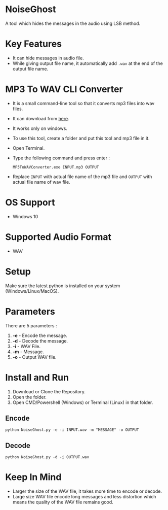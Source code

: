 # NoiseGhost
A tool which hides the messages in the audio using LSB method.

# Key Features
- It can hide messages in audio file.
- While giving output file name, it automatically add `.wav` at the end of the output file name.

# MP3 To WAV CLI Converter
- It is a small command-line tool so that it converts mp3 files into wav files.
- It can download from [here](https://github.com/wirebits/NoiseGhost/releases/download/v1.0.0/MP3ToWAVConverter.exe).
- It works only on windows.
- To use this tool, create a folder and put this tool and mp3 file in it.
- Open Terminal.
- Type the following command and press enter :
  
  ```
  MP3ToWAVConverter.exe INPUT.mp3 OUTPUT
  ```
- Replace `INPUT` with actual file name of the mp3 file and `OUTPUT` with actual file name of wav file.
 
# OS Support
- Windows 10

# Supported Audio Format
- WAV

# Setup
Make sure the latest python is installed on your system (Windows/Linux/MacOS).<br>

# Parameters
There are 5 parameters :
1. **-e** - Encode the message.
2. **-d** - Decode the message.
3. **-i** - WAV File.
4. **-m** - Message.
5. **-o** - Output WAV file.

# Install and Run
1. Download or Clone the Repository.
2. Open the folder.
3. Open CMD/Powershell (Windows) or Terminal (Linux) in that folder.
## Encode

```
python NoiseGhost.py -e -i INPUT.wav -m "MESSAGE" -o OUTPUT
```
## Decode

```
python NoiseGhost.py -d -i OUTPUT.wav
```
# Keep In Mind
- Larger the size of the WAV file, it takes more time to encode or decode.
- Large size WAV file encode long messages and less distortion which means the quality of the WAV file remains good.
